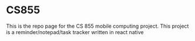 # CS855
This is the repo page for the CS 855 mobile computing project. This project is a reminder/notepad/task tracker written in react native
